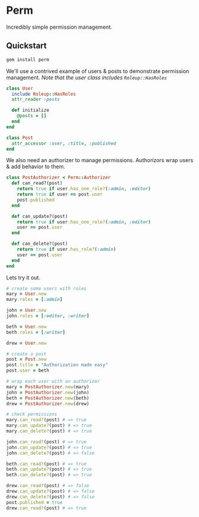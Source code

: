 # Perm

Incredibly simple permission management.

## Quickstart

```sh
gem install perm
```

We'll use a contrived example of users & posts to demonstrate permission management.
_Note that the user class includes `Roleup::HasRoles`_

```ruby
class User
  include Roleup::HasRoles
  attr_reader :posts

  def initialize
    @posts = []
  end
end
```

```ruby
class Post
  attr_accessor :user, :title, :published
end
```

We also need an authorizer to manage permissions.
Authorizors wrap users & add behavior to them.

```ruby
class PostAuthorizer < Perm::Authorizer
  def can_read?(post)
    return true if user.has_one_role?(:admin, :editor)
    return true if user == post.user
    post.published
  end

  def can_update?(post)
    return true if user.has_one_role?(:admin, :editor)
    user == post.user
  end

  def can_delete?(post)
    return true if user.has_role?(:admin)
    user == post.user
  end
end
```

Lets try it out.

```ruby
# create some users with roles
mary = User.new
mary.roles = [:admin]

john = User.new
john.roles = [:editor, :writer]

beth = User.new
beth.roles = [:writer]

drew = User.new

# create a post
post = Post.new
post.title = "Authorization made easy"
post.user = beth

# wrap each user with an authorizer
mary = PostAuthorizer.new(mary)
john = PostAuthorizer.new(john)
beth = PostAuthorizer.new(beth)
drew = PostAuthorizer.new(drew)

# check permissions
mary.can_read?(post) # => true
mary.can_update?(post) # => true
mary.can_delete?(post) # => true

john.can_read?(post) # => true
john.can_update?(post) # => true
john.can_delete?(post) # => false

beth.can_read?(post) # => true
beth.can_update?(post) # => true
beth.can_delete?(post) # => true

drew.can_read?(post) # => false
drew.can_update?(post) # => false
drew.can_delete?(post) # => false
post.published = true
drew.can_read?(post) # => true
```
